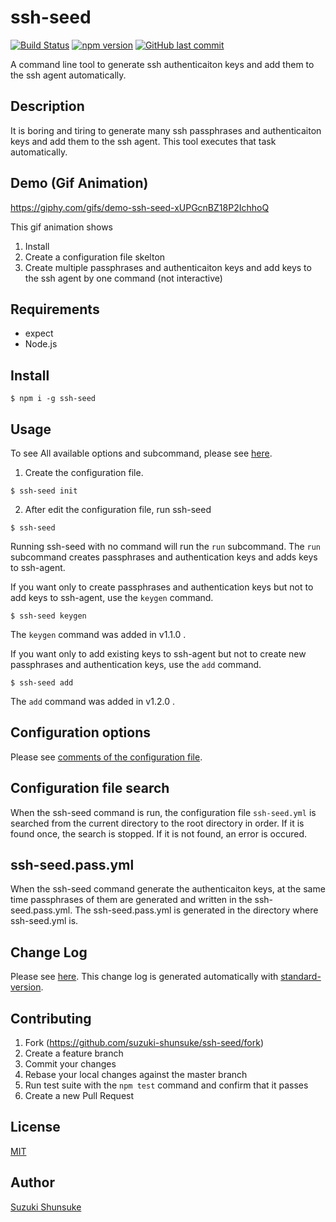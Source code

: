 # ssh-seed

[![Build Status](https://travis-ci.org/suzuki-shunsuke/ssh-seed.svg?branch=master)](https://travis-ci.org/suzuki-shunsuke/ssh-seed)
[![npm version](https://badge.fury.io/js/ssh-seed.svg)](https://badge.fury.io/js/ssh-seed)
[![GitHub last commit](https://img.shields.io/github/last-commit/suzuki-shunsuke/ssh-seed.svg)](https://github.com/suzuki-shunsuke/ssh-seed)

A command line tool to generate ssh authenticaiton keys and add them to the ssh agent automatically.

## Description

It is boring and tiring to generate many ssh passphrases and authenticaiton keys and add them to the ssh agent.
This tool executes that task automatically.

## Demo (Gif Animation)

https://giphy.com/gifs/demo-ssh-seed-xUPGcnBZ18P2IchhoQ

This gif animation shows

1. Install
2. Create a configuration file skelton
3. Create multiple passphrases and authenticaiton keys and add keys to the ssh agent by one command (not interactive)

## Requirements

* expect
* Node.js

## Install

```
$ npm i -g ssh-seed
```

## Usage

To see All available options and subcommand,
please see [here](HELP).

1. Create the configuration file.

```
$ ssh-seed init
```

2. After edit the configuration file, run ssh-seed

```
$ ssh-seed
```

Running ssh-seed with no command will run the `run` subcommand.
The `run` subcommand creates passphrases and authentication keys and adds keys to ssh-agent.

If you want only to create passphrases and authentication keys but not to add keys to ssh-agent,
use the `keygen` command.

```
$ ssh-seed keygen
```

The `keygen` command was added in v1.1.0 .

If you want only to add existing keys to ssh-agent
but not to create new passphrases and authentication keys,
use the `add` command.

```
$ ssh-seed add
```

The `add` command was added in v1.2.0 .

## Configuration options

Please see [comments of the configuration file](template/ssh-seed.yml).

## Configuration file search

When the ssh-seed command is run, the configuration file `ssh-seed.yml`
is searched from the current directory to the root directory in order.
If it is found once, the search is stopped.
If it is not found, an error is occured.

## ssh-seed.pass.yml

When the ssh-seed command generate the authenticaiton keys,
at the same time passphrases of them are generated and written
in the ssh-seed.pass.yml.
The ssh-seed.pass.yml is generated in the directory where ssh-seed.yml is.

## Change Log

Please see [here](CHANGELOG.md).
This change log is generated automatically with [standard-version](https://github.com/conventional-changelog/standard-version).

## Contributing

1. Fork (https://github.com/suzuki-shunsuke/ssh-seed/fork)
2. Create a feature branch
3. Commit your changes
4. Rebase your local changes against the master branch
5. Run test suite with the `npm test` command and confirm that it passes
6. Create a new Pull Request

## License

[MIT](LICENSE)

## Author

[Suzuki Shunsuke](https://github.com/suzuki-shunsuke)
